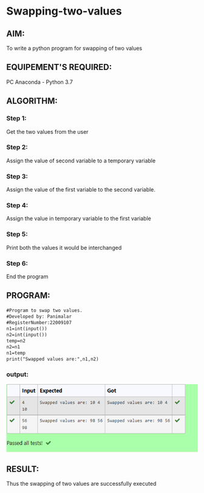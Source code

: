 # Swapping-two-values
## AIM:
To write a python program for swapping of two values
## EQUIPEMENT'S REQUIRED: 
PC
Anaconda - Python 3.7
## ALGORITHM: 
### Step 1:
Get the two values from the user
### Step 2: 
Assign the value of second variable to a temporary variable 
### Step 3: 
Assign the value of the first variable to the second variable.
### Step 4:  
Assign the value in temporary variable to the first variable
### Step 5: 
Print both the values it would be interchanged
### Step 6: 
End the program
## PROGRAM:
```
#Program to swap two values.
#Developed by: Panimalar
#RegisterNumber:22009107
n1=int(input())
n2=int(input())
temp=n2
n2=n1
n1=temp
print("Swapped values are:",n1,n2)
```
### output:
![output](/Screenshot%202022-12-30%20213046.png)



## RESULT:
Thus the swapping of two values are successfully executed



